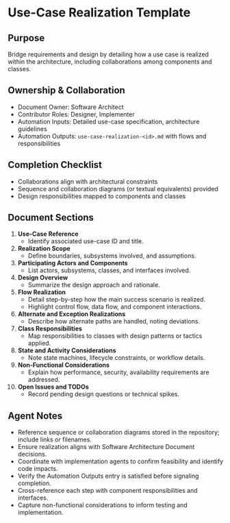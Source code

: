 # Use-Case Realization Template

## Purpose

Bridge requirements and design by detailing how a use case is realized within the architecture, including collaborations among components and classes.

## Ownership & Collaboration

- Document Owner: Software Architect
- Contributor Roles: Designer, Implementer
- Automation Inputs: Detailed use-case specification, architecture guidelines
- Automation Outputs: `use-case-realization-<id>.md` with flows and responsibilities


## Completion Checklist

- Collaborations align with architectural constraints
- Sequence and collaboration diagrams (or textual equivalents) provided
- Design responsibilities mapped to components and classes


## Document Sections

1. **Use-Case Reference**
   - Identify associated use-case ID and title.
2. **Realization Scope**
   - Define boundaries, subsystems involved, and assumptions.
3. **Participating Actors and Components**
   - List actors, subsystems, classes, and interfaces involved.
4. **Design Overview**
   - Summarize the design approach and rationale.
5. **Flow Realization**
   - Detail step-by-step how the main success scenario is realized.
   - Highlight control flow, data flow, and component interactions.
6. **Alternate and Exception Realizations**
   - Describe how alternate paths are handled, noting deviations.
7. **Class Responsibilities**
   - Map responsibilities to classes with design patterns or tactics applied.
8. **State and Activity Considerations**
   - Note state machines, lifecycle constraints, or workflow details.
9. **Non-Functional Considerations**
   - Explain how performance, security, availability requirements are addressed.
10. **Open Issues and TODOs**
    - Record pending design questions or technical spikes.


## Agent Notes

- Reference sequence or collaboration diagrams stored in the repository; include links or filenames.
- Ensure realization aligns with Software Architecture Document decisions.
- Coordinate with implementation agents to confirm feasibility and identify code impacts.
- Verify the Automation Outputs entry is satisfied before signaling completion.
- Cross-reference each step with component responsibilities and interfaces.
- Capture non-functional considerations to inform testing and implementation.
